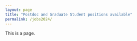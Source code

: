 ```yaml
---
layout: page
title: "Postdoc and Graduate Student positions available"
permalink: /jobs2024/
---
```



This is a page.
